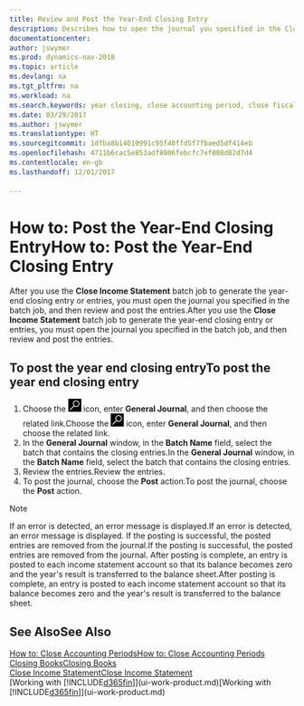 ```yaml
---
title: Review and Post the Year-End Closing Entry
description: Describes how to open the journal you specified in the Close Income Statement batch job, and then review and post the year-end closing entry.
documentationcenter: 
author: jswymer
ms.prod: dynamics-nav-2018
ms.topic: article
ms.devlang: na
ms.tgt_pltfrm: na
ms.workload: na
ms.search.keywords: year closing, close accounting period, close fiscal year, bank account detailed trial balance
ms.date: 03/29/2017
ms.author: jswymer
ms.translationtype: HT
ms.sourcegitcommit: 1dfba8b14019991c95f40ffd5f7fbaed5df414eb
ms.openlocfilehash: 4711b6cac5e853adf8006febcfc7ef008d82d7d4
ms.contentlocale: en-gb
ms.lasthandoff: 12/01/2017

---
```

# <a name="how-to-post-the-year-end-closing-entry"></a><span data-ttu-id="b5927-103">How to: Post the Year-End Closing Entry</span><span class="sxs-lookup"><span data-stu-id="b5927-103">How to: Post the Year-End Closing Entry</span></span>
<span data-ttu-id="b5927-104">After you use the **Close Income Statement** batch job to generate the year-end closing entry or entries, you must open the journal you specified in the batch job, and then review and post the entries.</span><span class="sxs-lookup"><span data-stu-id="b5927-104">After you use the **Close Income Statement** batch job to generate the year-end closing entry or entries, you must open the journal you specified in the batch job, and then review and post the entries.</span></span>

## <a name="to-post-the-year-end-closing-entry"></a><span data-ttu-id="b5927-105">To post the year end closing entry</span><span class="sxs-lookup"><span data-stu-id="b5927-105">To post the year end closing entry</span></span>
1. <span data-ttu-id="b5927-106">Choose the ![Search for Page or Report](media/ui-search/search_small.png "Search for Page or Report icon") icon, enter **General Journal**, and then choose the related link.</span><span class="sxs-lookup"><span data-stu-id="b5927-106">Choose the ![Search for Page or Report](media/ui-search/search_small.png "Search for Page or Report icon") icon, enter **General Journal**, and then choose the related link.</span></span>
2. <span data-ttu-id="b5927-107">In the **General Journal** window, in the **Batch Name** field, select the batch that contains the closing entries.</span><span class="sxs-lookup"><span data-stu-id="b5927-107">In the **General Journal** window, in the **Batch Name** field, select the batch that contains the closing entries.</span></span>
3. <span data-ttu-id="b5927-108">Review the entries.</span><span class="sxs-lookup"><span data-stu-id="b5927-108">Review the entries.</span></span>
4. <span data-ttu-id="b5927-109">To post the journal, choose the **Post** action.</span><span class="sxs-lookup"><span data-stu-id="b5927-109">To post the journal, choose the **Post** action.</span></span>

> [!NOTE]  
>   <span data-ttu-id="b5927-110">If an error is detected, an error message is displayed.</span><span class="sxs-lookup"><span data-stu-id="b5927-110">If an error is detected, an error message is displayed.</span></span> <span data-ttu-id="b5927-111">If the posting is successful, the posted entries are removed from the journal.</span><span class="sxs-lookup"><span data-stu-id="b5927-111">If the posting is successful, the posted entries are removed from the journal.</span></span> <span data-ttu-id="b5927-112">After posting is complete, an entry is posted to each income statement account so that its balance becomes zero and the year's result is transferred to the balance sheet.</span><span class="sxs-lookup"><span data-stu-id="b5927-112">After posting is complete, an entry is posted to each income statement account so that its balance becomes zero and the year's result is transferred to the balance sheet.</span></span>

## <a name="see-also"></a><span data-ttu-id="b5927-113">See Also</span><span class="sxs-lookup"><span data-stu-id="b5927-113">See Also</span></span>
[<span data-ttu-id="b5927-114">How to: Close Accounting Periods</span><span class="sxs-lookup"><span data-stu-id="b5927-114">How to: Close Accounting Periods</span></span>](year-close-account-periods.md)  
[<span data-ttu-id="b5927-115">Closing Books</span><span class="sxs-lookup"><span data-stu-id="b5927-115">Closing Books</span></span>](year-close-books.md)  
[<span data-ttu-id="b5927-116">Close Income Statement</span><span class="sxs-lookup"><span data-stu-id="b5927-116">Close Income Statement</span></span>](year-close-income-statement.md)  
<span data-ttu-id="b5927-117">[Working with [!INCLUDE[d365fin](includes/d365fin_md.md)]](ui-work-product.md)</span><span class="sxs-lookup"><span data-stu-id="b5927-117">[Working with [!INCLUDE[d365fin](includes/d365fin_md.md)]](ui-work-product.md)</span></span>

